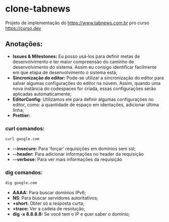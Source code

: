 # clone-tabnews

Projeto de implementação do https://www.tabnews.com.br pro curso https://curso.dev

## Anotações:

- **Issues & Milestones:** Eu posso usá-los para definir metas de desenvolvimento e ter maior compreensão do caminho de desenvolvimento do sistema. Assim eu consigo identificar facilmente em que etapa de desenvolvimento o sistema está;
- **Sincronização do editor:** Pode-se utilizar a sincronização do editor para salvar algumas configurações do editor na núvem. Assim, quando uma nova instância do codespaces for criada, essas configurações serão aplicadas automaticamente;
- **EditorConfig:** Utilizamos ele para definir algumas configurações no editor, como: a quantidade de espaço em identações, adicionar última linha;
- **Prettier:**

### **curl** comandos:

```bash
curl google.com
```

- **--insecure:** Para 'forçar' requisições em domínios sem ssl;
- **--header:** Para adicionar informações no header da requisição
- **--verbose:** Para ver mais informações da requisição

### **dig** comandos:

```bash
dig google.com
```

- **AAAA:** Para buscar domínios IPv6;
- **NS**: Para buscar servidores autoritativos;
- **+short:** Obter só a resposta curta;
- **+trace:** Ver a cadeia de resolução;
- **dig -x 8.8.8.8:** Se você tem o IP e quer saber o domínio;
